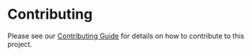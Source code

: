 # Contributing

Please see our [Contributing Guide](docs/CONTRIBUTING.md) for details on how to contribute to this project.
